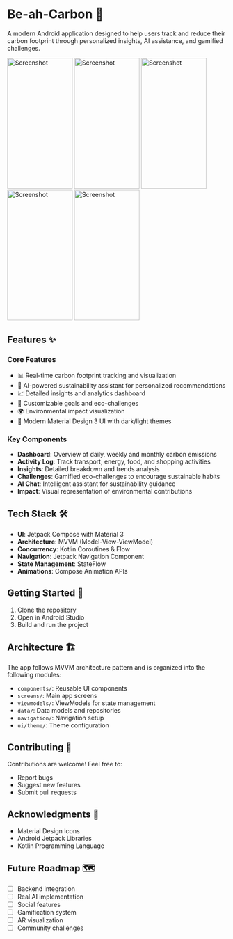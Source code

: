 # Be-ah-Carbon 🌱

A modern Android application designed to help users track and reduce their carbon footprint through personalized insights, AI assistance, and gamified challenges.

<img src="https://github.com/user-attachments/assets/a5a915af-5077-46c2-a5b3-d8b79cf4ce2c" alt="Screenshot" width="150" height="300">
<img src="https://github.com/user-attachments/assets/fd68e195-15d0-4c71-8343-1952274863ee" alt="Screenshot" width="150" height="300">
<img src="https://github.com/user-attachments/assets/8eff356e-3a45-43ca-bb34-4fe43d2c06b5" alt="Screenshot" width="150" height="300">
<img src="https://github.com/user-attachments/assets/89681624-1ed3-4265-8d9c-5b34c94106de" alt="Screenshot" width="150" height="300">
<img src="https://github.com/user-attachments/assets/f0d2bd65-a9aa-4141-976b-669d7742f04c" alt="Screenshot" width="150" height="300">

## Features ✨

### Core Features
- 📊 Real-time carbon footprint tracking and visualization
- 🤖 AI-powered sustainability assistant for personalized recommendations
- 📈 Detailed insights and analytics dashboard
- 🎯 Customizable goals and eco-challenges
- 🌍 Environmental impact visualization
- 📱 Modern Material Design 3 UI with dark/light themes

### Key Components
- **Dashboard**: Overview of daily, weekly and monthly carbon emissions
- **Activity Log**: Track transport, energy, food, and shopping activities
- **Insights**: Detailed breakdown and trends analysis
- **Challenges**: Gamified eco-challenges to encourage sustainable habits
- **AI Chat**: Intelligent assistant for sustainability guidance
- **Impact**: Visual representation of environmental contributions

## Tech Stack 🛠

- **UI**: Jetpack Compose with Material 3
- **Architecture**: MVVM (Model-View-ViewModel)
- **Concurrency**: Kotlin Coroutines & Flow
- **Navigation**: Jetpack Navigation Component
- **State Management**: StateFlow
- **Animations**: Compose Animation APIs



## Getting Started 🚀

1. Clone the repository
2. Open in Android Studio
3. Build and run the project

## Architecture 🏗

The app follows MVVM architecture pattern and is organized into the following modules:

- `components/`: Reusable UI components
- `screens/`: Main app screens
- `viewmodels/`: ViewModels for state management
- `data/`: Data models and repositories
- `navigation/`: Navigation setup
- `ui/theme/`: Theme configuration

## Contributing 🤝

Contributions are welcome! Feel free to:
- Report bugs
- Suggest new features
- Submit pull requests

## Acknowledgments 🙏

- Material Design Icons
- Android Jetpack Libraries
- Kotlin Programming Language

## Future Roadmap 🗺️

- [ ] Backend integration
- [ ] Real AI implementation
- [ ] Social features
- [ ] Gamification system
- [ ] AR visualization
- [ ] Community challenges
